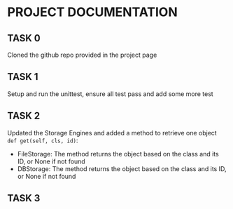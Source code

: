 # PROJECT DOCUMENTATION

## TASK 0
Cloned the github repo provided in the project page

## TASK 1
Setup and run the unittest, ensure all test pass and add some more test

## TASK 2
Updated the Storage Engines and added a method to retrieve one object ```def get(self, cls, id)```:
- FileStorage: The method returns the object based on the class and its ID, or None if not found
- DBStorage: The method returns the object based on the class and its ID, or None if not found

## TASK 3
